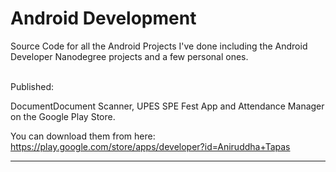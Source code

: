 # Android Development

Source Code for all the Android Projects I've done including the Android Developer Nanodegree projects and a few personal ones.<br>
<br>

Published:

DocumentDocument Scanner, UPES SPE Fest App and Attendance Manager on the Google Play Store.<br>

You can download them from here: https://play.google.com/store/apps/developer?id=Aniruddha+Tapas

<hr>


